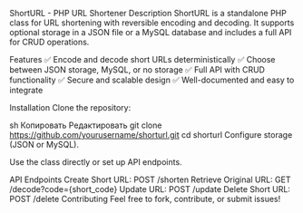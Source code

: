 ShortURL - PHP URL Shortener
Description
ShortURL is a standalone PHP class for URL shortening with reversible encoding and decoding. It supports optional storage in a JSON file or a MySQL database and includes a full API for CRUD operations.

Features
✅ Encode and decode short URLs deterministically
✅ Choose between JSON storage, MySQL, or no storage
✅ Full API with CRUD functionality
✅ Secure and scalable design
✅ Well-documented and easy to integrate

Installation
Clone the repository:

sh
Копировать
Редактировать
git clone https://github.com/yourusername/shorturl.git
cd shorturl
Configure storage (JSON or MySQL).

Use the class directly or set up API endpoints.

API Endpoints
Create Short URL: POST /shorten
Retrieve Original URL: GET /decode?code={short_code}
Update URL: POST /update
Delete Short URL: POST /delete
Contributing
Feel free to fork, contribute, or submit issues!